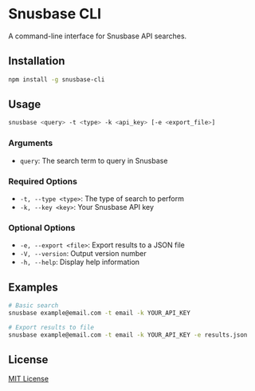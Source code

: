 # Snusbase CLI

A command-line interface for Snusbase API searches.

## Installation

```bash
npm install -g snusbase-cli
```

## Usage

```bash
snusbase <query> -t <type> -k <api_key> [-e <export_file>]
```

### Arguments

- `query`: The search term to query in Snusbase

### Required Options

- `-t, --type <type>`: The type of search to perform
- `-k, --key <key>`: Your Snusbase API key

### Optional Options

- `-e, --export <file>`: Export results to a JSON file
- `-V, --version`: Output version number
- `-h, --help`: Display help information

## Examples

```bash
# Basic search
snusbase example@email.com -t email -k YOUR_API_KEY

# Export results to file
snusbase example@email.com -t email -k YOUR_API_KEY -e results.json
```

## License

[MIT License](LICENSE)
